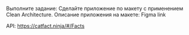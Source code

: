 Выполните задание:
Сделайте приложение по макету с применением Clean Architecture. Описание приложения на макете: Figma link

API: https://catfact.ninja/#/Facts
